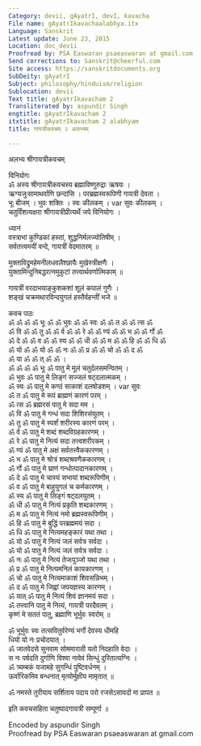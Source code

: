 ```yaml
---
Category: devii, gAyatrI, devI, kavacha
File name: gAyatrIkavachaalabhya.itx
Language: Sanskrit
Latest update: June 23, 2015
Location: doc_devii
Proofread by: PSA Easwaran psaeaswaran at gmail.com
Send corrections to: Sanskrit@cheerful.com
Site access: https://sanskritdocuments.org
SubDeity: gAyatrI
Subject: philosophy/hinduism/religion
Sublocation: devii
Text title: gAyatrIkavacham 2
Transliterated by: aspundir Singh
engtitle: gAyatrIkavacham 2
itxtitle: gAyatrIkavacham 2 alabhyam
title: गायत्रीकवचम् २ अलभ्यम्

---
```

  
 अलभ्य श्रीगायत्रीकवचम्   
  
विनियोगः  
ॐ अस्य श्रीगायत्रीकवचस्य ब्रह्माविष्णुरुद्राः ऋषयः ।  
ऋग्यजुःसामाथर्वाणि छन्दांसि । परब्रह्मस्वरूपिणी गायत्री देवता ।  
भूः बीजम् । भुवः शक्तिः । स्वः कीलकम् । var  सुवः कीलकम् ।  
चतुर्विंशत्यक्षरा श्रीगायत्रीप्रीत्यर्थे जपे विनियोगः ।  
  
ध्यानं  
वस्त्राभां कुण्डिकां हस्तां, शुद्धनिर्मलज्योतिषीम् ।  
सर्वतत्त्वमयीं वन्दे, गायत्रीं वेदमातरम् ॥  
  
मुक्ताविद्रुमहेमनीलधवलैश्छायैः मुखेस्त्रीक्षणैः ।  
युक्तामिन्दुनिबद्धरत्नमुकुटां तत्त्वार्थवर्णात्मिकाम् ॥  
  
गायत्रीं वरदाभयाङ्कुशकशां शूलं कपालं गुणैः ।  
शङ्खं चक्रमथारविन्दयुगलं हस्तैर्वहन्तीं भजे ॥  
  
कवच पाठः  
ॐ ॐ ॐ ॐ भूः ॐ ॐ भुवः ॐ ॐ स्वः ॐ ॐ त ॐ ॐ त्स ॐ  
ॐ वि ॐ ॐ तु ॐ ॐ र्व ॐ ॐ रे ॐ ॐ ण्यं ॐ ॐ भ ॐ ॐ र्गो ॐ  
ॐ दे ॐ ॐ व ॐ ॐ  स्य ॐ ॐ धी ॐ ॐ म ॐ ॐ हि ॐ ॐ धि ॐ  
ॐ यो ॐ ॐ यो ॐ ॐ नः ॐ ॐ प्र ॐ ॐ चो ॐ ॐ द ॐ  
ॐ या ॐ ॐ त् ॐ ॐ ।  
ॐ ॐ ॐ ॐ भूः ॐ पातु मे मूलं चतुर्दलसमन्वितम् ।  
ॐ भुवः ॐ पातु मे लिङ्गं सज्जलं षट्दलात्मकम् ।  
ॐ स्वः ॐ पातु मे कण्ठं साकाशं दलषोडशम् ।  var  सुवः  
ॐ त ॐ पातु मे रूपं ब्राह्मणं कारणं परम् ।  
ॐ त्स ॐ ब्रह्मरसं पातु मे सदा मम ।  
ॐ वि ॐ पातु मे गन्धं सदा शिशिरसंयुतम् ।  
ॐ तु ॐ पातु मे स्पर्शं शरीरस्य कारणं परम् ।  
ॐ र्व ॐ पातु मे शब्दं शब्दविग्रहकारणम् ।  
ॐ रे ॐ पातु मे नित्यं सदा तत्त्वशरीरकम् ।  
ॐ ण्यं ॐ पातु मे अक्षं सर्वतत्त्वैककारणम् ।  
ॐ भ ॐ पातु मे श्रोत्रं शब्दश्रवणैककारणम् ।  
ॐ र्गो ॐ पातु मे घ्राणं गन्धोत्पादानकारणम् ।  
ॐ दे ॐ पातु मे चास्यं सभायां शब्दरूपिणीम् ।  
ॐ व ॐ पातु मे बाहुयुगलं च कर्मकारणम् ।  
ॐ स्य ॐ पातु मे लिङ्गं षट्दलयुतम् ।  
ॐ धी ॐ पातु मे नित्यं प्रकृति शब्दकारणम् ।  
ॐ म ॐ पातु मे नित्यं नमो ब्रह्मस्वरूपिणीम् ।  
ॐ हि ॐ पातु मे बुद्धिं परब्रह्ममयं सदा ।  
ॐ धि ॐ पातु मे नित्यमहङ्कारं यथा तथा ।  
ॐ यो ॐ पातु मे नित्यं जलं सर्वत्र सर्वदा ।  
ॐ यो ॐ पातु मे नित्यं जलं सर्वत्र सर्वदा ।  
ॐ नः ॐ पातु मे नित्यं तेजःपुञ्जो यथा तथा ।  
ॐ प्र ॐ पातु मे नित्यमनिलं कायकारणम् ।  
ॐ चो ॐ पातु मे नित्यमाकाशं शिवसन्निभम् ।  
ॐ द ॐ पातु मे जिह्वां जपयज्ञस्य कारणम् ।  
ॐ यात् ॐ पातु मे नित्यं शिवं ज्ञानमयं सदा ।  
ॐ तत्त्वानि पातु मे नित्यं, गायत्री परदैवतम् ।  
कृष्णं मे सततं पातु, ब्रह्माणि भूर्भुवः स्वरोम् ॥  
  
ॐ भूर्भुवः स्वः तत्सवितुर्वरेण्यं भर्गो देवस्य धीमहि  
धियो यो नः प्रचोदयात् ।  
ॐ जातवेदसे सुनवाम सोममाराती यतो निदहाति वेदाः ।  
स नः पर्षदति दुर्गाणि विश्वा नावेवं सिन्धुं दुरितात्यग्निः ।  
ॐ त्र्यम्बकं यजामहे सुगन्धिं पुष्टिवर्धनम् ।  
ऊर्वारिकमिव बन्धनात् मृत्योर्मुक्षीय मामृतात् ॥  
  
ॐ नमस्ते तुरीयाय सर्शिताय पदाय परो रजसेऽसावदों मा प्रापत ॥  
  
इति कवचसहिता चतुष्पादगायत्री सम्पूर्णा ॥  
  
  
Encoded by aspundir Singh  
Proofread by PSA Easwaran psaeaswaran at gmail.com  
  
